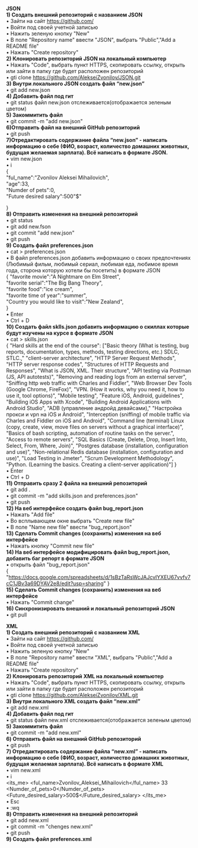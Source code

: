 **JSON**         
**1) Создать внешний репозиторий c названием JSON**      
• Зайти на сайт https://github.com/               
• Войти под своей учетной записью         
• Нажить зеленую кнопку "New"         
• В поле "Repository name" ввести "JSON", выбрать "Public","Add a README file"          
• Нажать "Create repository"            
**2) Клонировать репозиторий JSON на локальный компьютер**             
• Нажать "Code", выбрать пункт HTTPS, скопировать ссылку, открыть или зайти в папку где будет расположен репозиторий                 
• gti clone https://github.com/AlekseiZvonilov/JSON.git              
**3) Внутри локального JSON создать файл “new.json”**              
• git add new.json    
**4) Добавить файл под гит**                      
• git status файл new.json отслеживается(отображается зеленым цветом)               
**5) Закоммитить файл**        
• git commit -m "add new.json"     
**6)Отправить файл на внешний GitHub репозиторий**     
• git push      
**7)Отредактировать содержание файла “new.json” - написать информацию о себе (ФИО, возраст, количество домашних животных, будущая желаемая зарплата). Всё написать в формате JSON.**      
• vim new.json     
•  i      
{         
        "ful_name":"Zvonilov Aleksei Mihailovich",         
        "age":33,         
        "Numder of pets":0,        
        "Future desired salary":500"$"         
                
}            
**8) Отправить изменения на внешний репозиторий**      
• git status   
• git add new.fson     
• git commit "add new.json"   
• git push    
**9) Создать файл preferences.json**    
• cat > preferences.json    
• В файл preferences.json добавить информацию о своих предпочтениях (Любимый фильм, любимый сериал, любимая еда, любимое время года, сторона которую хотели бы посетить) в формате JSON                  
{     "favorite movie":"A Nightmare on Elm Street",          
      "favorite serial":"The Big Bang Theory",           
      "favorite food":"ice cream",           
      "favorite time of year":"summer",            
      "Country you would like to visit":"New Zealand",             
      }                 
• Enter                
• Ctrl + D                                
**10) Создать файл sklls.json добавить информацию о скиллах которые будут изучены на курсе в формате JSON**          
• cat > skills.json     
{ 
"Hard skills at the end of the course":
["Basic theory (What is testing, bug reports, documentation, types, methods, testing directions, etc.) SDLC, STLC.,"
"client-server architecture",
"HTTP Server Request Methods",
"HTTP server response codes",
"Structures of HTTP Requests and Responses",
"What is JSON, XML. Their structure",
"API testing via Postman (JS, API autotests)",
"Removing and reading logs from an external server",
"Sniffing http web traffic with Charles and Fiddler",
"Web Browser Dev Tools (Google Chrome, FireFox)",
"VPN. (How it works, why you need it, how to use it, tool options)",
"Mobile testing",
"Feature iOS, Android, guidelines",
"Building iOS Apps with Xcode",
"Building Android Applications with Android Studio",
"ADB (управление андройд девайсами),"
"Настройка прокси и vpn на iOS и Android",
"Interception (sniffing) of mobile traffic via Charles and Fiddler on iOS and Android",
"Command line (terminal) Linux (copy, create, view, move files on servers without a graphical interface)",
"Basics of bash scripting, automation of routine tasks on the server.",
"Access to remote servers",
"SQL Basics (Create, Delete, Drop, Insert Into, Select, From, Where, Join)",
"Postgres database (installation, configuration and use)",
"Non-relational Redis database (installation, configuration and use)",
"Load Testing in Jmeter",
"Scrum Development Methodology",
"Python. (Learning the basics. Creating a client-server application)"]
}    
• Enter    
• Ctrl + D    
**11) Отправить сразу 2 файла на внешний репозиторий**     
• git add .     
• git commit -m "add skills.json and preferences.json"     
• git push    
**12) На веб интерфейсе создать файл bug_report.json**     
• Нажать "Add file"   
• Во всплывающем окне выбрать "Create new file"    
• В поле "Name new file" ввести "bug_report.json"    
**13) Сделать Commit changes (сохранить) изменения на веб интерфейсе**     
• Нажать кнопку "Commit new file"    
**14) На веб интерфейсе модифицировать файл bug_report.json, добавить баг репорт в формате JSON**    
• открыть файл "bug_report.json"   
{ 
  "https://docs.google.com/spreadsheets/d/1sBzTaRsWcJAJcvIYXEU67vvfv7cC1JBv3a69DYAV2e8/edit?usp=sharing"
}     
**15) Сделать Commit changes (сохранить) изменения на веб интерфейсе**     
• Нажать "Commit change"     
**16) Синхронизировать внешний и локальный репозиторий JSON**    
• git pull     
     
**XML**    
**1) Создать внешний репозиторий c названием XML**    
• Зайти на сайт https://github.com/    
• Войти под своей учетной записью    
• Нажить зеленую кнопку "New"    
• В поле "Repository name" ввести "XML", выбрать "Public","Add a README file"    
• Нажать "Create repository"    
**2) Клонировать репозиторий XML на локальный компьютер**    
• Нажать "Code", выбрать пункт HTTPS, скопировать ссылку, открыть или зайти в папку где будет расположен репозиторий         
• gti clone https://github.com/AlekseiZvonilov/XML.git      
**3) Внутри локального XML создать файл “new.xml”**     
• git add new.xml    
**4) Добавить файл под гит**     
• git status файл new.xml отслеживается(отображается зеленым цветом)     
**5) Закоммитить файл**    
• git commit -m "add new.xml"        
**6) Отправить файл на внешний GitHub репозиторий**         
• git push   
**7) Отредактировать содержание файла “new.xml” - написать информацию о себе (ФИО, возраст, количество домашних животных, будущая желаемая зарплата). Всё написать в формате XML**    
• vim new.xml     
• i         
 <its_me>
         <ful_name>Zvonilov_Aleksei_Mihailovich</ful_name>
        <age>33</age>
        <Numder_of_pets>0</Numder_of_pets>
        <Future_desired_salary>500$</Future_desired_salary>
  </its_me>        
• Esc           
• :wq        
**8) Отправить изменения на внешний репозиторий**           
• git add new.xml    
• git commit -m "chenges new.xml"    
• git push    
**9) Создать файл preferences.xml**     

     













